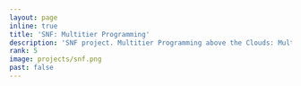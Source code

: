 ```yaml
---
layout: page
inline: true
title: 'SNF: Multitier Programming'
description: 'SNF project. Multitier Programming above the Clouds: Multitier programming for heterogeneous platforms and devices, the cloud, mobile applications, Internet of Things (IoT) software, and Big Data processing stacks.'
rank: 5
image: projects/snf.png
past: false
---
```

